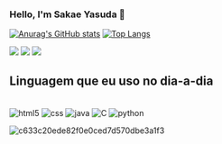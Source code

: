 ### Hello, I'm Sakae Yasuda 👋
[![Anurag's GitHub stats](https://github-readme-stats.vercel.app/api?username=SakaeYasuda)](https://github.com/anuraghazra/github-readme-stats)
[![Top Langs](https://github-readme-stats.vercel.app/api/top-langs/?username=anuraghazra&layout=compact)](https://github.com/anuraghazra/github-readme-stats)

<div>
  <a href="https://instagram.com/_sakaeyasuda_" target="_blank"><img src="https://img.shields.io/badge/-Instagram-%23E4405F?style=for-the-badge&logo=instagram&logoColor=white" target="_blank"></a>
 	<a href="https://www.twitch.tv/ykaee" target="_blank"><img src="https://img.shields.io/badge/Twitch-9146FF?style=for-the-badge&logo=twitch&logoColor=white" target="_blank"></a>
  <a href="https://www.linkedin.com/in/eduardo-sakae-yasuda-b69a9b1a4" target="_blank"><img src="https://img.shields.io/badge/-LinkedIn-%230077B5?style=for-the-badge&logo=linkedin&logoColor=white" target="_blank"></a> 
  </div>

## Linguagem que eu uso no  dia-a-dia

<div style="display: inline-block;"><br/>
<img alt="html5" align="center" src="https://img.shields.io/badge/HTML-239120?style=for-the-badge&logo=html5&logoColor=white">
<img alt="css" align="center" src="https://img.shields.io/badge/CSS3-1572B6?style=for-the-badge&logo=css3&logoColor=white">
<img alt="java" align="center" src="https://img.shields.io/badge/JavaScript-F7DF1E?style=for-the-badge&logo=javascript&logoColor=black">
<img alt="C" align="center" src="https://img.shields.io/badge/C-00599C?style=for-the-badge&logo=c&logoColor=white">
<img alt="python" align="center" src="https://img.shields.io/badge/Python-3776AB?style=for-the-badge&logo=python&logoColor=white">
</div>
<br>

![c633c20ede82f0e0ced7d570dbe3a1f3](https://user-images.githubusercontent.com/70382532/138322189-2db8df52-9dcb-40a0-88a8-c365466bd33d.gif)
